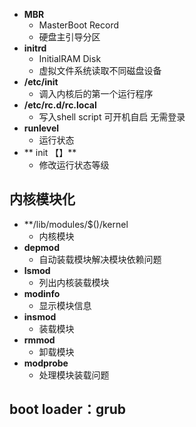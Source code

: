 - **MBR**
	- MasterBoot Record
	- 硬盘主引导分区
- **initrd**
	- InitialRAM Disk
	- 虚拟文件系统读取不同磁盘设备
- **/etc/init**
	- 调入内核后的第一个运行程序
- **/etc/rc.d/rc.local**
	- 写入shell script 可开机自启  无需登录
- **runlevel**
	- 运行状态
- ** init 【】**
	- 修改运行状态等级

## 内核模块化
- **/lib/modules/$()/kernel
	- 内核模块
- **depmod**
	- 自动装载模块解决模块依赖问题
- **lsmod**
	- 列出内核装载模块
- **modinfo**
	- 显示模块信息
- **insmod**
	- 装载模块
- **rmmod**
	- 卸载模块
- **modprobe**
	- 处理模块装载问题

## boot loader：grub

<!--stackedit_data:
eyJoaXN0b3J5IjpbMTQyMDk3NDMxMiwtMTQzMDk4Mzk0MSwtOD
k1MTk3OTUzLDQxNjcwNTIxNSwtNjgwOTcwNDQ4LC0xNDM5MDE0
MjkyLC0xMjg5OTQxNzY1XX0=
-->